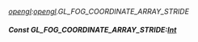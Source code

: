 _[opengl](../../modules/opengl/opengl-module.md):[opengl](../../modules/opengl/opengl-module.md).GL\_FOG\_COORDINATE\_ARRAY\_STRIDE_
##### Const GL\_FOG\_COORDINATE\_ARRAY\_STRIDE:[Int](../../modules/wonkey/wonkey-types-int.md)
